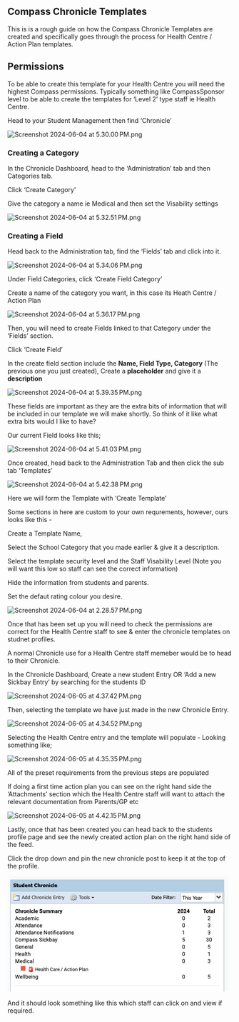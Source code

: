 ## Compass Chronicle Templates

This is is a rough guide on how the Compass Chronicle Templates are created and specifically goes through the process for Health Centre / Action Plan templates.

## Permissions

To be able to create this template for your Health Centre you will need the highest Compass permissions. Typically something like CompassSponsor level to be able to create the templates for ‘Level 2’ type staff ie Health Centre.

Head to your Student Management then find ‘Chronicle’

![Screenshot 2024-06-04 at 5.30.00 PM.png](https://prod-files-secure.s3.us-west-2.amazonaws.com/488a01be-e77c-42cb-98e8-193203727f9b/7dc4ff5b-7ea8-4f7d-a217-f120e5466eee/Screenshot_2024-06-04_at_5.30.00_PM.png)

### Creating a Category

In the Chronicle Dashboard, head to the ‘Administration’ tab and then Categories tab.

Click ‘Create Category’

Give the category a name ie Medical and then set the Visability settings

![Screenshot 2024-06-04 at 5.32.51 PM.png](https://prod-files-secure.s3.us-west-2.amazonaws.com/488a01be-e77c-42cb-98e8-193203727f9b/f0a4341a-065f-4c44-889f-984fc9bc8860/Screenshot_2024-06-04_at_5.32.51_PM.png)

### Creating a Field

Head back to the Administration tab, find the ‘Fields’ tab and click into it.

![Screenshot 2024-06-04 at 5.34.06 PM.png](https://prod-files-secure.s3.us-west-2.amazonaws.com/488a01be-e77c-42cb-98e8-193203727f9b/378da593-bbe8-4578-957a-7bb480213059/Screenshot_2024-06-04_at_5.34.06_PM.png)

Under Field Categories, click ‘Create Field Category’

Create a name of the category you want, in this case its Heath Centre / Action Plan

![Screenshot 2024-06-04 at 5.36.17 PM.png](https://prod-files-secure.s3.us-west-2.amazonaws.com/488a01be-e77c-42cb-98e8-193203727f9b/fbbcace2-a46a-4902-b886-dad72609f8ac/Screenshot_2024-06-04_at_5.36.17_PM.png)

Then, you will need to create Fields linked to that Category under the ‘Fields’ section.

Click ‘Create Field’

In the create field section include the **Name, Field Type, Category** (The previous one you just created), Create a **placeholder** and give it a **description**

![Screenshot 2024-06-04 at 5.39.35 PM.png](https://prod-files-secure.s3.us-west-2.amazonaws.com/488a01be-e77c-42cb-98e8-193203727f9b/f154d088-873f-4368-8e07-3d78ba6235f0/Screenshot_2024-06-04_at_5.39.35_PM.png)

These fields are important as they are the extra bits of information that will be included in our template we will make shortly. So think of it like what extra bits would I like to have?

Our current Field looks like this;

![Screenshot 2024-06-04 at 5.41.03 PM.png](https://prod-files-secure.s3.us-west-2.amazonaws.com/488a01be-e77c-42cb-98e8-193203727f9b/c807e2c4-f489-4a49-b1f6-ff019db021e6/Screenshot_2024-06-04_at_5.41.03_PM.png)

Once created, head back to the Administration Tab and then click the sub tab ‘Templates’

![Screenshot 2024-06-04 at 5.42.38 PM.png](https://prod-files-secure.s3.us-west-2.amazonaws.com/488a01be-e77c-42cb-98e8-193203727f9b/99ec8cc3-4be0-47cc-9050-be4180b4a7af/Screenshot_2024-06-04_at_5.42.38_PM.png)

Here we will form the Template with ‘Create Template’

Some sections in here are custom to your own requrements, however, ours looks like this - 

Create a Template Name,

Select the School Category that you made earlier & give it a description.

Select the template security level and the Staff Visability Level (Note you will want this low so staff can see the correct information)

Hide the information from students and parents.

Set the defaut rating colour you desire.

![Screenshot 2024-06-04 at 2.28.57 PM.png](https://prod-files-secure.s3.us-west-2.amazonaws.com/488a01be-e77c-42cb-98e8-193203727f9b/1770d55b-f047-4db9-8ed9-6c1806fdf4d9/Screenshot_2024-06-04_at_2.28.57_PM.png)

Once that has been set up you will need to check the permissions are correct for the Health Centre staff to see & enter the chronicle templates on studnet profiles.

A normal Chronicle use for a Health Centre staff memeber would be to head to their Chronicle.

In the Chronicle Dashboard, Create a new student Entry OR ‘Add a new Sickbay Entry’ by searching for the students ID

![Screenshot 2024-06-05 at 4.37.42 PM.png](https://prod-files-secure.s3.us-west-2.amazonaws.com/488a01be-e77c-42cb-98e8-193203727f9b/49343d65-d3c6-4ab1-8fd0-96e50c911bc6/Screenshot_2024-06-05_at_4.37.42_PM.png)

Then, selecting the template we have just made in the new Chronicle Entry.

![Screenshot 2024-06-05 at 4.34.52 PM.png](https://prod-files-secure.s3.us-west-2.amazonaws.com/488a01be-e77c-42cb-98e8-193203727f9b/7984d54f-b141-4c53-9e8f-d4bb2086ac32/Screenshot_2024-06-05_at_4.34.52_PM.png)

Selecting the Health Centre entry and the template will populate - Looking something like;

![Screenshot 2024-06-05 at 4.35.35 PM.png](https://prod-files-secure.s3.us-west-2.amazonaws.com/488a01be-e77c-42cb-98e8-193203727f9b/d4768271-2532-4fe6-afa6-a6fa62ed1a11/Screenshot_2024-06-05_at_4.35.35_PM.png)

All of the preset requirements from the previous steps are populated

If doing a first time action plan you can see on the right hand side the ‘Attachments’ section which the Health Centre staff will want to attach the relevant documentation from Parents/GP etc

![Screenshot 2024-06-05 at 4.42.15 PM.png](https://prod-files-secure.s3.us-west-2.amazonaws.com/488a01be-e77c-42cb-98e8-193203727f9b/6d75c6bc-fcd6-4445-a3ae-22693e630fc8/Screenshot_2024-06-05_at_4.42.15_PM.png)

Lastly, once that has been created you can head back to the students profile page and see the newly created action plan on the right hand side of the feed.

Click the drop down and pin the new chronicle post to keep it at the top of the profile.

![anything.png](./img/anything.png)

And it should look something like this which staff can click on and view if required.